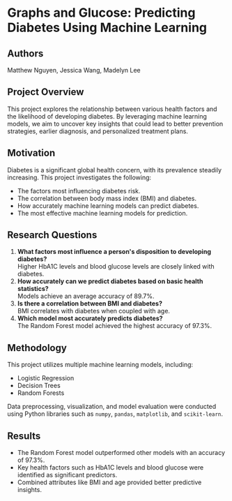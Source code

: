 # Graphs and Glucose: Predicting Diabetes Using Machine Learning

## Authors
Matthew Nguyen, Jessica Wang, Madelyn Lee

## Project Overview
This project explores the relationship between various health factors and the likelihood of developing diabetes. By leveraging machine learning models, we aim to uncover key insights that could lead to better prevention strategies, earlier diagnosis, and personalized treatment plans.

## Motivation
Diabetes is a significant global health concern, with its prevalence steadily increasing. This project investigates the following:
- The factors most influencing diabetes risk.
- The correlation between body mass index (BMI) and diabetes.
- How accurately machine learning models can predict diabetes.
- The most effective machine learning models for prediction.

## Research Questions
1. **What factors most influence a person's disposition to developing diabetes?**  
   Higher HbA1C levels and blood glucose levels are closely linked with diabetes.
2. **How accurately can we predict diabetes based on basic health statistics?**  
   Models achieve an average accuracy of 89.7%.
3. **Is there a correlation between BMI and diabetes?**  
   BMI correlates with diabetes when coupled with age.
4. **Which model most accurately predicts diabetes?**  
   The Random Forest model achieved the highest accuracy of 97.3%.

## Methodology
This project utilizes multiple machine learning models, including:
- Logistic Regression
- Decision Trees
- Random Forests

Data preprocessing, visualization, and model evaluation were conducted using Python libraries such as `numpy`, `pandas`, `matplotlib`, and `scikit-learn`.

## Results
- The Random Forest model outperformed other models with an accuracy of 97.3%.
- Key health factors such as HbA1C levels and blood glucose were identified as significant predictors.
- Combined attributes like BMI and age provided better predictive insights.
